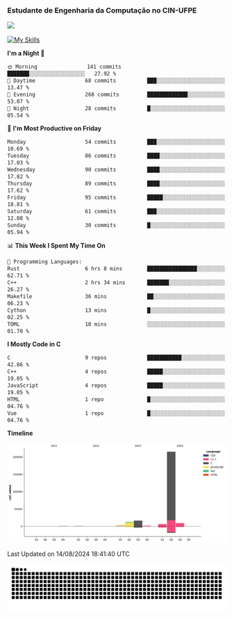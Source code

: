 
### Estudante de Engenharia da Computação no CIN-UFPE
<div>
      <!--<img width=400 src="https://github-readme-stats.vercel.app/api?username=Zed201&show_icons=true&theme=tokyonight" /-->
      <img width=400 src='https://leetcode.card.workers.dev/Zed201?theme=nord&font=baloo&extension=null' />
</div>


[![My Skills](https://skillicons.dev/icons?i=c,cpp,rust,py,java,neovim&theme=dark)](https://skillicons.dev)

<!--START_SECTION:waka-->
**I'm a Night 🦉** 

```text
🌞 Morning                141 commits         ███████░░░░░░░░░░░░░░░░░░   27.92 % 
🌆 Daytime                68 commits          ███░░░░░░░░░░░░░░░░░░░░░░   13.47 % 
🌃 Evening                268 commits         █████████████░░░░░░░░░░░░   53.07 % 
🌙 Night                  28 commits          █░░░░░░░░░░░░░░░░░░░░░░░░   05.54 % 
```
📅 **I'm Most Productive on Friday** 

```text
Monday                   54 commits          ███░░░░░░░░░░░░░░░░░░░░░░   10.69 % 
Tuesday                  86 commits          ████░░░░░░░░░░░░░░░░░░░░░   17.03 % 
Wednesday                90 commits          ████░░░░░░░░░░░░░░░░░░░░░   17.82 % 
Thursday                 89 commits          ████░░░░░░░░░░░░░░░░░░░░░   17.62 % 
Friday                   95 commits          █████░░░░░░░░░░░░░░░░░░░░   18.81 % 
Saturday                 61 commits          ███░░░░░░░░░░░░░░░░░░░░░░   12.08 % 
Sunday                   30 commits          █░░░░░░░░░░░░░░░░░░░░░░░░   05.94 % 
```


📊 **This Week I Spent My Time On** 

```text
💬 Programming Languages: 
Rust                     6 hrs 8 mins        ████████████████░░░░░░░░░   62.71 % 
C++                      2 hrs 34 mins       ███████░░░░░░░░░░░░░░░░░░   26.27 % 
Makefile                 36 mins             ██░░░░░░░░░░░░░░░░░░░░░░░   06.23 % 
Cython                   13 mins             █░░░░░░░░░░░░░░░░░░░░░░░░   02.25 % 
TOML                     10 mins             ░░░░░░░░░░░░░░░░░░░░░░░░░   01.70 % 
```

**I Mostly Code in C** 

```text
C                        9 repos             ███████████░░░░░░░░░░░░░░   42.86 % 
C++                      4 repos             █████░░░░░░░░░░░░░░░░░░░░   19.05 % 
JavaScript               4 repos             █████░░░░░░░░░░░░░░░░░░░░   19.05 % 
HTML                     1 repo              █░░░░░░░░░░░░░░░░░░░░░░░░   04.76 % 
Vue                      1 repo              █░░░░░░░░░░░░░░░░░░░░░░░░   04.76 % 
```



**Timeline**

![Lines of Code chart](https://raw.githubusercontent.com/Zed201/Zed201/master/assets/bar_graph.png)


 Last Updated on 14/08/2024 18:41:40 UTC
<!--END_SECTION:waka-->

<picture>
  <source media="(prefers-color-scheme: dark)" srcset="https://github.com/Zed201/Zed201/blob/output/github-contribution-grid-snake-dark.svg" />
  <img alt="github-snake" src="https://github.com/Zed201/Zed201/blob/output/github-contribution-grid-snake-dark.svg" />
</picture>
